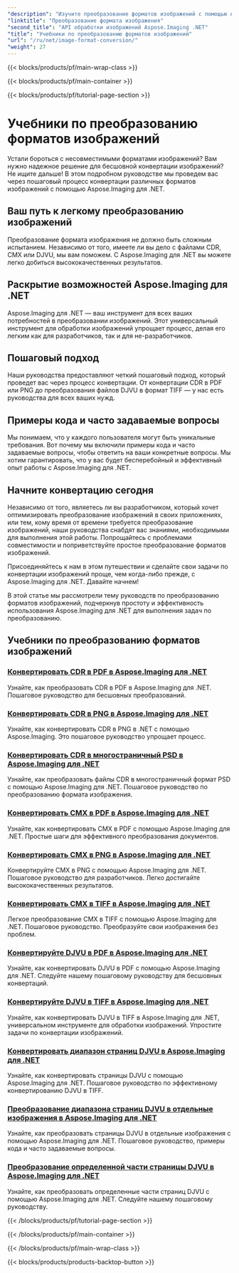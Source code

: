 ```yaml
---
"description": "Изучите преобразование форматов изображений с помощью Aspose.Imaging для .NET. Конвертируйте CDR, CMX, DJVU и многое другое без проблем. Экспертные руководства для безупречных результатов"
"linktitle": "Преобразование формата изображения"
"second_title": "API обработки изображений Aspose.Imaging .NET"
"title": "Учебники по преобразованию форматов изображений"
"url": "/ru/net/image-format-conversion/"
"weight": 27
---
```


{{< blocks/products/pf/main-wrap-class >}}

{{< blocks/products/pf/main-container >}}

{{< blocks/products/pf/tutorial-page-section >}}

# Учебники по преобразованию форматов изображений


Устали бороться с несовместимыми форматами изображений? Вам нужно надежное решение для бесшовной конвертации изображений? Не ищите дальше! В этом подробном руководстве мы проведем вас через пошаговый процесс конвертации различных форматов изображений с помощью Aspose.Imaging для .NET.

## Ваш путь к легкому преобразованию изображений

Преобразование формата изображения не должно быть сложным испытанием. Независимо от того, имеете ли вы дело с файлами CDR, CMX или DJVU, мы вам поможем. С Aspose.Imaging для .NET вы можете легко добиться высококачественных результатов.

## Раскрытие возможностей Aspose.Imaging для .NET

Aspose.Imaging для .NET — ваш инструмент для всех ваших потребностей в преобразовании изображений. Этот универсальный инструмент для обработки изображений упрощает процесс, делая его легким как для разработчиков, так и для не-разработчиков.

## Пошаговый подход

Наши руководства предоставляют четкий пошаговый подход, который проведет вас через процесс конвертации. От конвертации CDR в PDF или PNG до преобразования файлов DJVU в формат TIFF — у нас есть руководства для всех ваших нужд.

## Примеры кода и часто задаваемые вопросы

Мы понимаем, что у каждого пользователя могут быть уникальные требования. Вот почему мы включили примеры кода и часто задаваемые вопросы, чтобы ответить на ваши конкретные вопросы. Мы хотим гарантировать, что у вас будет бесперебойный и эффективный опыт работы с Aspose.Imaging для .NET.

## Начните конвертацию сегодня

Независимо от того, являетесь ли вы разработчиком, который хочет оптимизировать преобразование изображений в своих приложениях, или тем, кому время от времени требуется преобразование изображений, наши руководства снабдят вас знаниями, необходимыми для выполнения этой работы. Попрощайтесь с проблемами совместимости и поприветствуйте простое преобразование форматов изображений.

Присоединяйтесь к нам в этом путешествии и сделайте свои задачи по конвертации изображений проще, чем когда-либо прежде, с Aspose.Imaging для .NET. Давайте начнем!

В этой статье мы рассмотрели тему руководств по преобразованию форматов изображений, подчеркнув простоту и эффективность использования Aspose.Imaging для .NET для выполнения задач по преобразованию.

## Учебники по преобразованию форматов изображений
### [Конвертировать CDR в PDF в Aspose.Imaging для .NET](./convert-cdr-to-pdf/)
Узнайте, как преобразовать CDR в PDF в Aspose.Imaging для .NET. Пошаговое руководство для бесшовных преобразований.
### [Конвертировать CDR в PNG в Aspose.Imaging для .NET](./convert-cdr-to-png/)
Узнайте, как конвертировать CDR в PNG в .NET с помощью Aspose.Imaging. Это пошаговое руководство упрощает процесс.
### [Конвертировать CDR в многостраничный PSD в Aspose.Imaging для .NET](./convert-cdr-to-psd-multipage/)
Узнайте, как преобразовать файлы CDR в многостраничный формат PSD с помощью Aspose.Imaging для .NET. Пошаговое руководство по преобразованию формата изображения.
### [Конвертировать CMX в PDF в Aspose.Imaging для .NET](./convert-cmx-to-pdf/)
Узнайте, как конвертировать CMX в PDF с помощью Aspose.Imaging для .NET. Простые шаги для эффективного преобразования документов.
### [Конвертировать CMX в PNG в Aspose.Imaging для .NET](./convert-cmx-to-png/)
Конвертируйте CMX в PNG с помощью Aspose.Imaging для .NET. Пошаговое руководство для разработчиков. Легко достигайте высококачественных результатов.
### [Конвертировать CMX в TIFF в Aspose.Imaging для .NET](./convert-cmx-to-tiff/)
Легкое преобразование CMX в TIFF с помощью Aspose.Imaging для .NET. Пошаговое руководство. Преобразуйте свои изображения без проблем.
### [Конвертируйте DJVU в PDF в Aspose.Imaging для .NET](./convert-djvu-to-pdf/)
Узнайте, как конвертировать DJVU в PDF с помощью Aspose.Imaging для .NET. Следуйте нашему пошаговому руководству для бесшовных конвертаций.
### [Конвертируйте DJVU в TIFF в Aspose.Imaging для .NET](./convert-djvu-to-tiff/)
Узнайте, как конвертировать DJVU в TIFF в Aspose.Imaging для .NET, универсальном инструменте для обработки изображений. Упростите задачи по конвертации изображений.
### [Конвертировать диапазон страниц DJVU в Aspose.Imaging для .NET](./convert-range-of-djvu-pages/)
Узнайте, как конвертировать страницы DJVU с помощью Aspose.Imaging для .NET. Пошаговое руководство по эффективному конвертированию DJVU в TIFF.
### [Преобразование диапазона страниц DJVU в отдельные изображения в Aspose.Imaging для .NET](./convert-range-of-djvu-pages-to-separate-images/)
Узнайте, как преобразовать страницы DJVU в отдельные изображения с помощью Aspose.Imaging для .NET. Пошаговое руководство, примеры кода и часто задаваемые вопросы.
### [Преобразование определенной части страницы DJVU в Aspose.Imaging для .NET](./convert-specific-portion-of-djvu-page/)
Узнайте, как преобразовать определенные части страниц DJVU с помощью Aspose.Imaging для .NET. Следуйте нашему пошаговому руководству.

{{< /blocks/products/pf/tutorial-page-section >}}

{{< /blocks/products/pf/main-container >}}

{{< /blocks/products/pf/main-wrap-class >}}

{{< blocks/products/products-backtop-button >}}